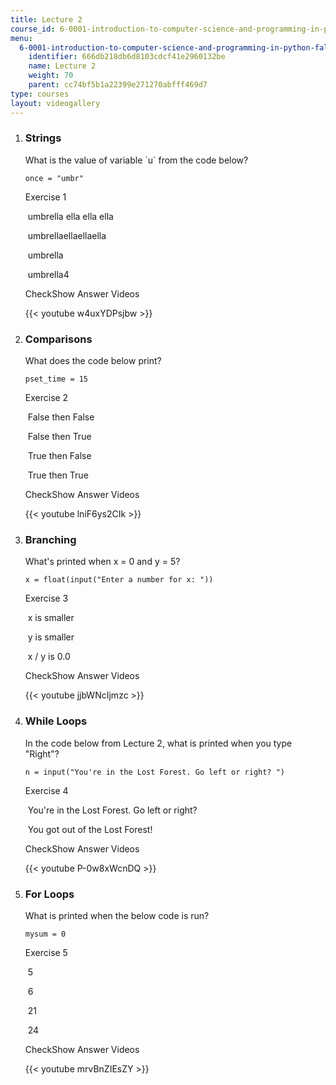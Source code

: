 ```yaml
---
title: Lecture 2
course_id: 6-0001-introduction-to-computer-science-and-programming-in-python-fall-2016
menu:
  6-0001-introduction-to-computer-science-and-programming-in-python-fall-2016:
    identifier: 666db218db6d8103cdcf41e2960132be
    name: Lecture 2
    weight: 70
    parent: cc74bf5b1a22399e271270abfff469d7
type: courses
layout: videogallery
---
```

1.  ### Strings
    
      
    
    What is the value of variable \`u\` from the code below?
    
        once = "umbr"
    
    Exercise 1
    
    &nbsp;umbrella ella ella ella&nbsp;
    
    &nbsp;umbrellaellaellaella&nbsp;
    
    &nbsp;umbrella&nbsp;
    
    &nbsp;umbrella4&nbsp;
    
    CheckShow Answer Videos
    
    {{< youtube w4uxYDPsjbw >}}
    
  
3.  ### Comparisons
    
      
    
    What does the code below print?
    
        pset_time = 15
    
    Exercise 2
    
    &nbsp;False then False&nbsp;
    
    &nbsp;False then True&nbsp;
    
    &nbsp;True then False&nbsp;
    
    &nbsp;True then True&nbsp;
    
    CheckShow Answer Videos
    
    {{< youtube lniF6ys2CIk >}}
    
  
5.  ### Branching
    
      
    
    What's printed when x = 0 and y = 5?
    
        x = float(input("Enter a number for x: "))
    
    Exercise 3
    
    &nbsp;x is smaller&nbsp;
    
    &nbsp;y is smaller&nbsp;
    
    &nbsp;x / y is 0.0&nbsp;
    
    CheckShow Answer Videos
    
    {{< youtube jjbWNcIjmzc >}}
    
  
7.  ### While Loops
    
      
    
    In the code below from Lecture 2, what is printed when you type "Right"?
    
        n = input("You're in the Lost Forest. Go left or right? ")
    
    Exercise 4
    
    &nbsp;You're in the Lost Forest. Go left or right?&nbsp;
    
    &nbsp;You got out of the Lost Forest!&nbsp;
    
    CheckShow Answer Videos
    
    {{< youtube P-0w8xWcnDQ >}}
    
  
9.  ### For Loops
    
      
    
    What is printed when the below code is run?
    
        mysum = 0
    
    Exercise 5
    
    &nbsp;5&nbsp;
    
    &nbsp;6&nbsp;
    
    &nbsp;21&nbsp;
    
    &nbsp;24&nbsp;
    
    CheckShow Answer Videos
    
    {{< youtube mrvBnZIEsZY >}}